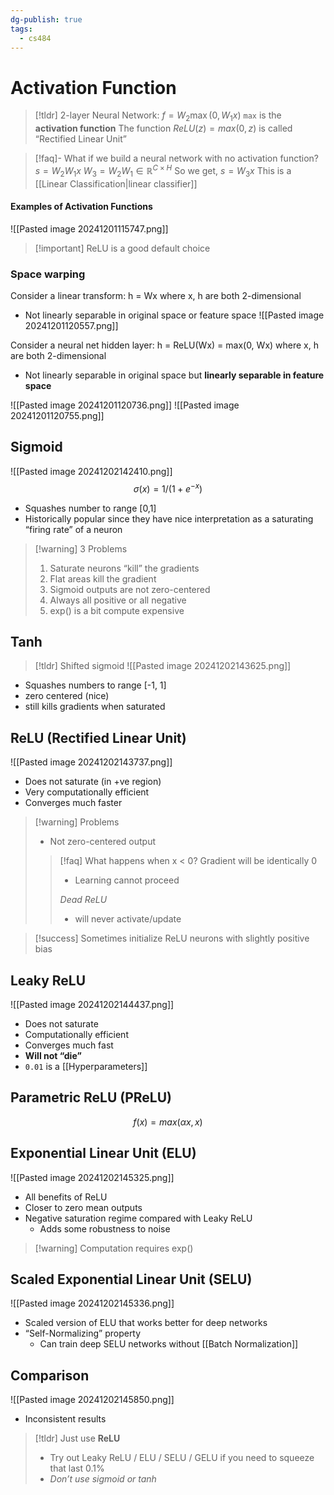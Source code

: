 ```yaml
---
dg-publish: true
tags:
  - cs484
---
```

# Activation Function
> [!tldr] 2-layer Neural Network: $f=W_2 \max(0, W_1x)$
> `max` is the **activation function**
> The function $ReLU(z)=max(0,z)$ is called “Rectified Linear Unit”

> [!faq]- What if we build a neural network with no activation function?
> $s = W_2W_1x$
> $W_3 = W_2W_1\in \mathbb{R}^{C\times H}$
> So we get, $s=W_3x$
> This is a [[Linear Classification|linear classifier]]

#### Examples of Activation Functions
![[Pasted image 20241201115747.png]]
>[!important] ReLU is a good default choice

### Space warping
Consider a linear transform: h = Wx where x, h are both 2-dimensional
* Not linearly separable in original space or feature space
![[Pasted image 20241201120557.png]]

Consider a neural net hidden layer:
h = ReLU(Wx) = max(0, Wx) where x, h are both 2-dimensional
* Not linearly separable in original space but **linearly separable in feature space**

![[Pasted image 20241201120736.png]]
![[Pasted image 20241201120755.png]]


## Sigmoid
![[Pasted image 20241202142410.png]]
$$\sigma(x)=1/(1+e^{-x})$$
* Squashes number to range [0,1]
* Historically popular since they have nice interpretation as a saturating “firing rate” of a neuron
> [!warning] 3 Problems
> 1. Saturate neurons “kill” the gradients
> 	1. Flat areas kill the gradient
> 2. Sigmoid outputs are not zero-centered
> 	1. Always all positive or all negative
> 3. exp() is a bit compute expensive

## Tanh
> [!tldr] Shifted sigmoid
![[Pasted image 20241202143625.png]]
* Squashes numbers to range [-1, 1]
* zero centered (nice)
* still kills gradients when saturated

## ReLU (Rectified Linear Unit)
![[Pasted image 20241202143737.png]]
* Does not saturate (in +ve region)
* Very computationally efficient
* Converges much faster

> [!warning] Problems
> * Not zero-centered output
>  > [!faq] What happens when x < 0?
> > Gradient will be identically 0
> > * Learning cannot proceed
>   >
> > *Dead ReLU*
> > * will never activate/update

> [!success] Sometimes initialize ReLU neurons with slightly positive bias

## Leaky ReLU
![[Pasted image 20241202144437.png]]
* Does not saturate
* Computationally efficient
* Converges much fast
* **Will not “die”**
* `0.01` is a [[Hyperparameters]]
## Parametric ReLU (PReLU)
$$f(x) = max(\alpha x, x)$$

## Exponential Linear Unit (ELU)
![[Pasted image 20241202145325.png]]
* All benefits of ReLU
* Closer to zero mean outputs
* Negative saturation regime compared with Leaky ReLU
	* Adds some robustness to noise
> [!warning] Computation requires exp()

## Scaled Exponential Linear Unit (SELU)
![[Pasted image 20241202145336.png]]
* Scaled version of ELU that works better for deep networks
* “Self-Normalizing” property
	* Can train deep SELU networks without [[Batch Normalization]]

## Comparison
![[Pasted image 20241202145850.png]]
* Inconsistent results
> [!tldr] Just use **ReLU**
> * Try out Leaky ReLU / ELU / SELU / GELU if you need to squeeze that last 0.1%
> * *Don’t use sigmoid or tanh*



